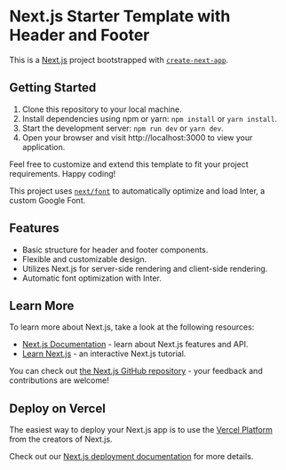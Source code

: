 # Next.js Starter Template with Header and Footer

This is a [Next.js](https://nextjs.org/) project bootstrapped with [`create-next-app`](https://github.com/vercel/next.js/tree/canary/packages/create-next-app).

## Getting Started

1. Clone this repository to your local machine.
2. Install dependencies using npm or yarn: `npm install` or `yarn install`.
3. Start the development server: `npm run dev` or `yarn dev`.
4. Open your browser and visit http://localhost:3000 to view your application.

Feel free to customize and extend this template to fit your project requirements. Happy coding!

This project uses [`next/font`](https://nextjs.org/docs/basic-features/font-optimization) to automatically optimize and load Inter, a custom Google Font.

## Features

- Basic structure for header and footer components.
- Flexible and customizable design.
- Utilizes Next.js for server-side rendering and client-side rendering.
- Automatic font optimization with Inter.

## Learn More

To learn more about Next.js, take a look at the following resources:

- [Next.js Documentation](https://nextjs.org/docs) - learn about Next.js features and API.
- [Learn Next.js](https://nextjs.org/learn) - an interactive Next.js tutorial.

You can check out [the Next.js GitHub repository](https://github.com/vercel/next.js/) - your feedback and contributions are welcome!

## Deploy on Vercel

The easiest way to deploy your Next.js app is to use the [Vercel Platform](https://vercel.com/new?utm_medium=default-template&filter=next.js&utm_source=create-next-app&utm_campaign=create-next-app-readme) from the creators of Next.js.

Check out our [Next.js deployment documentation](https://nextjs.org/docs/deployment) for more details.
